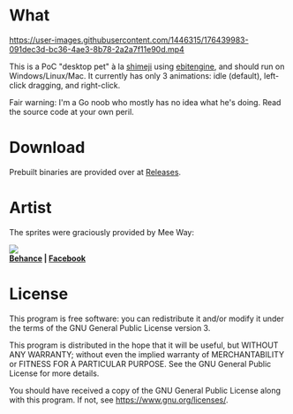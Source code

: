 # What

https://user-images.githubusercontent.com/1446315/176439983-091dec3d-bc36-4ae3-8b78-2a2a7f11e90d.mp4

This is a PoC "desktop pet" à la [shimeji][1] using [ebitengine][2], and should
run on Windows/Linux/Mac. It currently has only 3 animations: idle (default),
left-click dragging, and right-click.

Fair warning: I'm a Go noob who mostly has no idea what he's doing.
Read the source code at your own peril.

# Download

Prebuilt binaries are provided over at
[Releases](https://github.com/nhanb/shark/releases/latest).

# Artist

The sprites were graciously provided by Mee Way:

![](https://user-images.githubusercontent.com/1446315/176449384-7a06250d-7dfe-4371-b998-707ddbda66b1.jpg)  
**[Behance][3] | [Facebook][4]**

# License

This program is free software: you can redistribute it and/or modify it under
the terms of the GNU General Public License version 3.

This program is distributed in the hope that it will be useful, but WITHOUT ANY
WARRANTY; without even the implied warranty of MERCHANTABILITY or FITNESS FOR A
PARTICULAR PURPOSE. See the GNU General Public License for more details.

You should have received a copy of the GNU General Public License along with
this program. If not, see <https://www.gnu.org/licenses/>.

[1]: https://shimejis.xyz/
[2]: https://ebiten.org/
[3]: https://www.behance.net/meeway/projects
[4]: https://www.facebook.com/meexway
